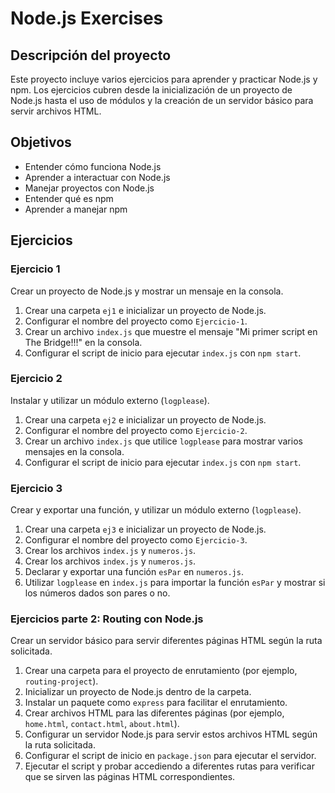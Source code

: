 # Node.js Exercises

## Descripción del proyecto

Este proyecto incluye varios ejercicios para aprender y practicar Node.js y npm. Los ejercicios cubren desde la inicialización de un proyecto de Node.js hasta el uso de módulos y la creación de un servidor básico para servir archivos HTML.

## Objetivos

- Entender cómo funciona Node.js
- Aprender a interactuar con Node.js
- Manejar proyectos con Node.js
- Entender qué es npm
- Aprender a manejar npm

## Ejercicios

### Ejercicio 1

Crear un proyecto de Node.js y mostrar un mensaje en la consola.

1. Crear una carpeta `ej1` e inicializar un proyecto de Node.js.
2. Configurar el nombre del proyecto como `Ejercicio-1`.
3. Crear un archivo `index.js` que muestre el mensaje "Mi primer script en The Bridge!!!" en la consola.
4. Configurar el script de inicio para ejecutar `index.js` con `npm start`.

### Ejercicio 2

Instalar y utilizar un módulo externo (`logplease`).

1. Crear una carpeta `ej2` e inicializar un proyecto de Node.js.
2. Configurar el nombre del proyecto como `Ejercicio-2`.
3. Crear un archivo `index.js` que utilice `logplease` para mostrar varios mensajes en la consola.
4. Configurar el script de inicio para ejecutar `index.js` con `npm start`.

### Ejercicio 3

Crear y exportar una función, y utilizar un módulo externo (`logplease`).

1. Crear una carpeta `ej3` e inicializar un proyecto de Node.js.
2. Configurar el nombre del proyecto como `Ejercicio-3`.
3. Crear los archivos `index.js` y `numeros.js`.
3. Crear los archivos `index.js` y `numeros.js`.
4. Declarar y exportar una función `esPar` en `numeros.js`.
5. Utilizar `logplease` en `index.js` para importar la función `esPar` y mostrar si los números dados son pares o no.

### Ejercicios parte 2: Routing con Node.js

Crear un servidor básico para servir diferentes páginas HTML según la ruta solicitada.

1. Crear una carpeta para el proyecto de enrutamiento (por ejemplo, `routing-project`).
2. Inicializar un proyecto de Node.js dentro de la carpeta.
3. Instalar un paquete como `express` para facilitar el enrutamiento.
4. Crear archivos HTML para las diferentes páginas (por ejemplo, `home.html`, `contact.html`, `about.html`).
5. Configurar un servidor Node.js para servir estos archivos HTML según la ruta solicitada.
6. Configurar el script de inicio en `package.json` para ejecutar el servidor.
7. Ejecutar el script y probar accediendo a diferentes rutas para verificar que se sirven las páginas HTML correspondientes.
